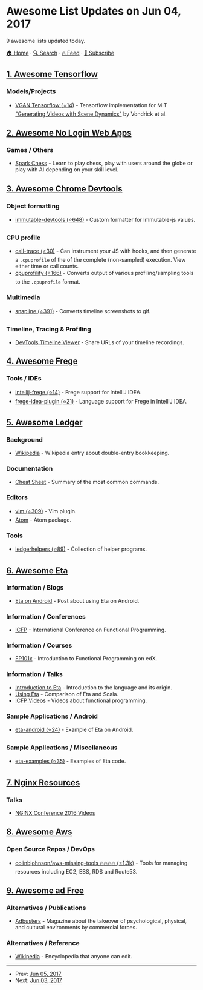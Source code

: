 # Awesome List Updates on Jun 04, 2017

9 awesome lists updated today.

[🏠 Home](/README.md) · [🔍 Search](https://test.trackawesomelist.com/search/) · [🔥 Feed](https://test.trackawesomelist.com/rss.xml) · [📮 Subscribe](https://trackawesomelist.us17.list-manage.com/subscribe?u=d2f0117aa829c83a63ec63c2f&id=36a103854c)



## [1. Awesome Tensorflow](/content/jtoy/awesome-tensorflow/README.md)

### Models/Projects

*   [VGAN Tensorflow (⭐14)](https://github.com/Singularity42/VGAN-Tensorflow) - Tensorflow implementation for MIT ["Generating Videos with Scene Dynamics"](http://carlvondrick.com/tinyvideo/) by Vondrick et al.

## [2. Awesome No Login Web Apps](/content/aviaryan/awesome-no-login-web-apps/README.md)

### Games / Others

*   [Spark Chess](https://www.sparkchess.com/) - Learn to play chess, play with users around the globe or play with AI depending on your skill level.

## [3. Awesome Chrome Devtools](/content/ChromeDevTools/awesome-chrome-devtools/README.md)

### Object formatting

*   [immutable-devtools (⭐648)](https://github.com/andrewdavey/immutable-devtools) - Custom formatter for Immutable-js values.

### CPU profile

*   [call-trace (⭐30)](https://github.com/brendankenny/call-trace) - Can instrument your JS with hooks, and then generate a `.cpuprofile`  of the of the complete (non-sampled) execution. View either time or call counts.
*   [cpuprofilify (⭐166)](https://github.com/thlorenz/cpuprofilify) - Converts output of various profiling/sampling tools to the `.cpuprofile` format.

### Multimedia

*   [snapline (⭐391)](https://github.com/pmdartus/snapline) - Converts timeline screenshots to gif.

### Timeline, Tracing & Profiling

*   [DevTools Timeline Viewer](https://chromedevtools.github.io/timeline-viewer/) - Share URLs of your timeline recordings.

## [4. Awesome Frege](/content/sfischer13/awesome-frege/README.md)

### Tools / IDEs

*   [intellij-frege (⭐14)](https://github.com/carymrobbins/intellij-frege) - Frege support for IntelliJ IDEA.
*   [frege-idea-plugin (⭐21)](https://github.com/Dierk/frege-idea-plugin) - Language support for Frege in IntelliJ IDEA.

## [5. Awesome Ledger](/content/sfischer13/awesome-ledger/README.md)

### Background

*   [Wikipedia](https://en.wikipedia.org/wiki/Double-entry_bookkeeping_system) - Wikipedia entry about double-entry bookkeeping.

### Documentation

*   [Cheat Sheet](http://ricostacruz.com/cheatsheets/ledger.html) - Summary of the most common commands.

### Editors

*   [vim (⭐309)](https://github.com/ledger/vim-ledger) - Vim plugin.
*   [Atom](https://atom.io/packages/language-ledger) - Atom package.

### Tools

*   [ledgerhelpers (⭐89)](https://github.com/Rudd-O/ledgerhelpers) - Collection of helper programs.

## [6. Awesome Eta](/content/sfischer13/awesome-eta/README.md)

### Information / Blogs

*   [Eta on Android](https://brianmckenna.org/blog/eta_android) - Post about using Eta on Android.

### Information / Conferences

*   [ICFP](http://www.icfpconference.org/) - International Conference on Functional Programming.

### Information / Courses

*   [FP101x](https://www.edx.org/course/introduction-functional-programming-delftx-fp101x-0) - Introduction to Functional Programming on edX.

### Information / Talks

*   [Introduction to Eta](https://brianmckenna.org/files/presentations/lambdajam-2017-eta.pdf) - Introduction to the language and its origin.
*   [Using Eta](https://speakerdeck.com/filippovitale/using-eta-for-what-you-dont-like-writing-in-scala) - Comparison of Eta and Scala.
*   [ICFP Videos](https://www.youtube.com/channel/UCwRL68qZFfub1Ep1EScfmBw) - Videos about functional programming.

### Sample Applications / Android

*   [eta-android (⭐24)](https://github.com/puffnfresh/eta-android) - Example of Eta on Android.

### Sample Applications / Miscellaneous

*   [eta-examples (⭐35)](https://github.com/typelead/eta-examples) - Examples of Eta code.

## [7. Nginx Resources](/content/fcambus/nginx-resources/README.md)

### Talks

*   [NGINX Conference 2016 Videos](https://www.youtube.com/playlist?list=PLGz_X9w9raXcOsB_dT26iu0BvbSxWYG1g)

## [8. Awesome Aws](/content/donnemartin/awesome-aws/README.md)

### Open Source Repos / DevOps

*   [colinbjohnson/aws-missing-tools :fire::fire::fire::fire: (⭐1.3k)](https://github.com/colinbjohnson/aws-missing-tools) - Tools for managing resources including EC2, EBS, RDS and Route53.

## [9. Awesome ad Free](/content/johnjago/awesome-ad-free/README.md)

### Alternatives / Publications

*   [Adbusters](https://www.adbusters.org/) - Magazine about the takeover of psychological, physical, and cultural environments by commercial forces.

### Alternatives / Reference

*   [Wikipedia](https://en.wikipedia.org/wiki/Main_Page) - Encyclopedia that anyone can edit.

---

- Prev: [Jun 05, 2017](/content/2017/06/05/README.md)
- Next: [Jun 03, 2017](/content/2017/06/03/README.md)